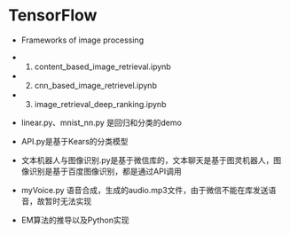 # TensorFlow
* Frameworks of image processing
- 1. content_based_image_retrieval.ipynb	
- 2. cnn_based_image_retrievel.ipynb	
- 3. image_retrieval_deep_ranking.ipynb

* linear.py、mnist_nn.py 是回归和分类的demo
* API.py是基于Kears的分类模型

* 文本机器人与图像识别.py是基于微信库的，文本聊天是基于图灵机器人，图像识别是基于百度图像识别，都是通过API调用
* myVoice.py 语音合成，生成的audio.mp3文件，由于微信不能在库发送语音，故暂时无法实现

* EM算法的推导以及Python实现
